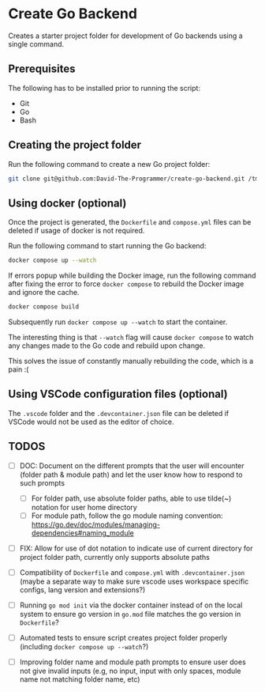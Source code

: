 # Create Go Backend

Creates a starter project folder for development of Go backends using a single command.

## Prerequisites

The following has to be installed prior to running the script:
- Git
- Go
- Bash

## Creating the project folder

Run the following command to create a new Go project folder:
```bash
git clone git@github.com:David-The-Programmer/create-go-backend.git /tmp/create-go-backend/ && /tmp/create-go-backend/create.sh
```

## Using docker (optional)

Once the project is generated, the `Dockerfile` and `compose.yml` files can be deleted if usage of docker is not required.

Run the following command to start running the Go backend:
```bash
docker compose up --watch
```
If errors popup while building the Docker image, run the following command after fixing the error to force `docker compose` to rebuild the Docker image and ignore the cache.
```bash
docker compose build
```
Subsequently run `docker compose up --watch` to start the container.

The interesting thing is that `--watch` flag will cause `docker compose` to watch any changes made to the Go code and rebuild upon change.

This solves the issue of constantly manually rebuilding the code, which is a pain :(

## Using VSCode configuration files (optional)

The `.vscode` folder and the `.devcontainer.json` file can be deleted if VSCode would not be used as the editor of choice.

## TODOS
- [ ] DOC: Document on the different prompts that the user will encounter (folder path & module path) and let the user know how to respond to such prompts
    - [ ] For folder path, use absolute folder paths, able to use tilde(~) notation for user home directory
    - [ ] For module path, follow the go module naming convention: https://go.dev/doc/modules/managing-dependencies#naming_module
- [ ] FIX: Allow for use of dot notation to indicate use of current directory for project folder path, currently only supports absolute paths
- [ ] Compatibility of `Dockerfile` and `compose.yml` with `.devcontainer.json` (maybe a separate way to make sure vscode uses workspace specific configs, lang version and extensions?)
- [ ] Running `go mod init` via the docker container instead of on the local system to ensure go version in `go.mod` file matches the go version in `Dockerfile`?
- [ ] Automated tests to ensure script creates project folder properly (including `docker compose up --watch`?)
- [ ] Improving folder name and module path prompts to ensure user does not give invalid inputs (e.g, no input, input with only spaces, module name not matching folder name, etc)

